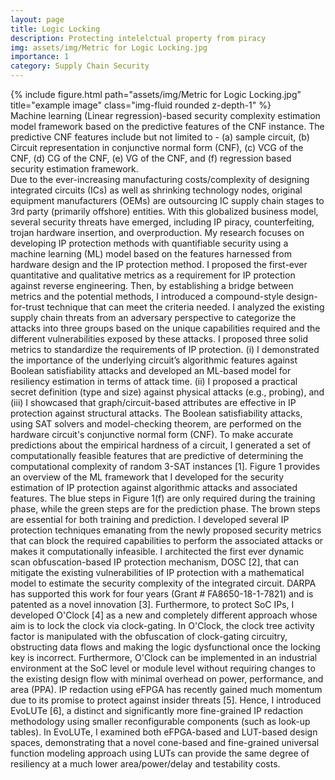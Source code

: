 ```yaml
---
layout: page
title: Logic Locking
description: Protecting intelelctual property from piracy
img: assets/img/Metric for Logic Locking.jpg
importance: 1
category: Supply Chain Security
---
```


<div class="row">
    <div class="col-sm mt-3 mt-md-0">
        {% include figure.html path="assets/img/Metric for Logic Locking.jpg" title="example image" class="img-fluid rounded z-depth-1" %}
    </div>
</div>
<div class="caption">
    Machine learning (Linear regression)-based security complexity estimation model framework based on the predictive features of the CNF instance. The predictive CNF features include but not limited to - (a) sample circuit, (b) Circuit representation in conjunctive normal form (CNF), (c) VCG of the CNF, (d) CG of the CNF, (e) VG of the CNF, and (f) regression based security estimation framework.
</div>
Due to the ever-increasing manufacturing costs/complexity of designing integrated circuits (ICs) as well as shrinking technology nodes, original equipment manufacturers (OEMs) are outsourcing IC supply chain stages to 3rd party (primarily offshore) entities. With this globalized business model, several security threats have emerged, including IP piracy, counterfeiting, trojan hardware insertion, and overproduction. My research focuses on developing IP protection methods with quantifiable security using a machine learning (ML) model based on the features harnessed from hardware design and the IP protection method. I proposed the first-ever quantitative and qualitative metrics as a requirement for IP protection against reverse engineering. Then, by establishing a bridge between metrics and the potential methods, I introduced a compound-style design-for-trust technique that can meet the criteria needed. I analyzed the existing supply chain threats from an adversary perspective to categorize the attacks into three groups based on the unique capabilities required and the different vulnerabilities exposed by these attacks. I proposed three solid metrics to standardize the requirements of IP protection. (i) I demonstrated the importance of the underlying circuit’s algorithmic features against Boolean satisfiability attacks and developed an ML-based model for resiliency estimation in terms of attack time. (ii) I proposed a practical secret definition (type and size) against physical attacks (e.g., probing), and (iii) I showcased that graph/circuit-based attributes are effective in IP protection against structural attacks. The Boolean satisfiability attacks, using SAT solvers and model-checking theorem, are performed on the hardware circuit's conjunctive normal form (CNF). To make accurate predictions about the empirical hardness of a circuit, I generated a set of computationally feasible features that are predictive of determining the computational complexity of random 3-SAT instances [1]. Figure 1 provides an overview of the ML framework that I developed for the security estimation of IP protection against algorithmic attacks and associated features. The blue steps in Figure 1(f) are only required during the training phase, while the green steps are for the prediction phase. The brown steps are essential for both training and prediction. I developed several IP protection techniques emanating from the newly proposed security metrics that can block the required capabilities to perform the associated attacks or makes it computationally infeasible. I architected the first ever dynamic scan obfuscation-based IP protection mechanism, DOSC [2], that can mitigate the existing vulnerabilities of IP protection with a mathematical model to estimate the security complexity of the integrated circuit. DARPA has supported this work for four years (Grant # FA8650-18-1-7821) and is patented as a novel innovation [3]. Furthermore, to protect SoC IPs, I developed O'Clock [4] as a new and completely different approach whose aim is to lock the clock via clock-gating. In O'Clock, the clock tree activity factor is manipulated with the obfuscation of clock-gating circuitry, obstructing data flows and making the logic dysfunctional once the locking key is incorrect. Furthermore, O'Clock can be implemented in an industrial environment at the SoC level or module level without requiring changes to the existing design flow with minimal overhead on power, performance, and area (PPA). IP redaction using eFPGA has recently gained much momentum due to its promise to protect against insider threats [5]. Hence, I introduced EvoLUTe [6], a distinct and significantly more fine-grained IP redaction methodology using smaller reconfigurable components (such as look-up tables). In EvoLUTe, I examined both eFPGA-based and LUT-based design spaces, demonstrating that a novel cone-based and fine-grained universal function modeling approach using LUTs can provide the same degree of resiliency at a much lower area/power/delay and testability costs.
